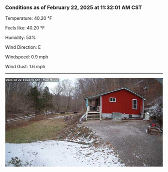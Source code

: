 ### Conditions as of February 22, 2025 at 11:32:01 AM CST 

Temperature: 40.20 &deg;F

Feels like: 40.20 &deg;F

Humidity: 53%

Wind Direction: E

Windspeed: 0.9 mph

Wind Gust: 1.6 mph

---

<img src="./images/latest.jpeg"/>

